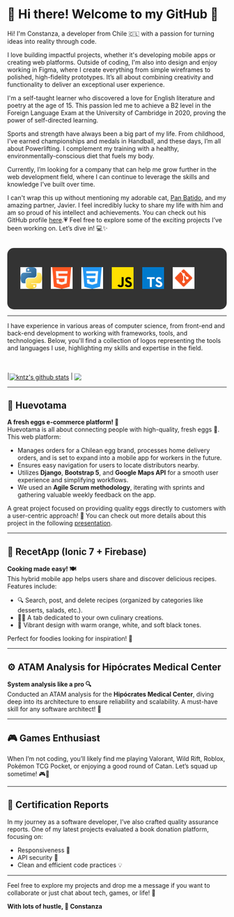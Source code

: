 # 🌸 Hi there! Welcome to my GitHub 🌸  

Hi! I'm Constanza, a developer from Chile 🇨🇱 with a passion for turning ideas into reality through code.

I love building impactful projects, whether it's developing mobile apps or creating web platforms. Outside of coding, I'm also into design and enjoy working in Figma, where I create everything from simple wireframes to polished, high-fidelity prototypes. It’s all about combining creativity and functionality to deliver an exceptional user experience. 

I'm a self-taught learner who discovered a love for English literature and poetry at the age of 15. This passion led me to achieve a B2 level in the Foreign Language Exam at the University of Cambridge in 2020, proving the power of self-directed learning.

Sports and strength have always been a big part of my life. From childhood, I’ve earned championships and medals in Handball, and these days, I’m all about Powerlifting. I complement my training with a healthy, environmentally-conscious diet that fuels my body.

Currently, I’m looking for a company that can help me grow further in the web development field, where I can continue to leverage the skills and knowledge I’ve built over time.

I can't wrap this up without mentioning my adorable cat, [Pan Batido](https://www.youtube.com/watch?v=dQw4w9WgXcQ), and my amazing partner, Javier. I feel incredibly lucky to share my life with him and am so proud of his intellect and achievements. You can check out his GitHub profile 
[here](https://github.com/javicortesc).💗
Feel free to explore some of the exciting projects I’ve been working on. Let’s dive in! 💻✨
<br><br>
<div style="background-color: #333; color: white; padding: 30px; border-radius: 15px; text-aling: center;">
  <p dir="auto" style="display: flex; gap: 20px;">
     <code><a target="_blank" rel="noopener noreferrer" href="https://github.com/analiarojas2900/imagenes/blob/main/python.png"><img height="50" src="https://github.com/analiarojas2900/imagenes/blob/main/python.png" alt="python" style="max-width: 100%; background-color:whithe;"></a></code>
    <code><a target="_blank" rel="noopener noreferrer" href="https://github.com/analiarojas2900/imagenes/blob/main/html-5.png"><img height="50"  src="https://github.com/analiarojas2900/imagenes/blob/main/html-5.png" alt="HTML" style="max-width: 100%;"></a></code>
     <code><a target="_blank" rel="noopener noreferrer" href="https://github.com/analiarojas2900/imagenes/blob/main/css-3.png"><img height="50" src="https://github.com/analiarojas2900/imagenes/blob/main/css-3.png" alt="CSS" style="max-width: 100%;"></a></code>
     <code><a target="_blank" rel="noopener noreferrer" href="https://github.com/analiarojas2900/imagenes/blob/main/js.png"><img height="50" src="https://github.com/analiarojas2900/imagenes/blob/main/js.png" alt="JS" style="max-width: 100%;"></a></code>
      <code><a target="_blank" rel="noopener noreferrer" href="https://raw.githubusercontent.com/github/explore/master/topics/typescript/typescript.png"><img height="50" src="https://raw.githubusercontent.com/github/explore/master/topics/typescript/typescript.png" alt="typescript" style="max-width: 100%;"></a></code>
     <code><a target="_blank" rel="noopener noreferrer" href="https://github.com/analiarojas2900/imagenes/blob/main/icons8-git-48.png"><img height="50" src="https://github.com/analiarojas2900/imagenes/blob/main/icons8-git-48.png" alt="git" style="max-width: 100%;"></a></code>  

    
  </p> 
</div>

---
I have experience in various areas of computer science, from front-end and back-end development to working with frameworks, tools, and technologies.
Below, you'll find a collection of logos representing the tools and languages I use, highlighting my skills and expertise in the field.    
<br><br>

 |<a href="https://github.com/rashidul738/github-readme-stats"><img align="center" src="https://github-readme-stats.vercel.app/api?username=maricons&show_icons=true&count_private=true&theme=react&hide_border=true&bg_color=0D1117" alt="kntz's github stats" /></a> | <a href="https://github.com/rashidul738/github-readme-stats"><img align="center" src="https://github-readme-stats.vercel.app/api/top-langs/?username=maricons&langs_count=8&count_private=true&layout=compact&theme=react&hide_border=true&bg_color=0D1117" /></a>

---

## 🥚 Huevotama  
**A fresh eggs e-commerce platform! 🥚**  
Huevotama is all about connecting people with high-quality, fresh eggs 🐓. This web platform:  
- Manages orders for a Chilean egg brand, processes home delivery orders, and is set to expand into a mobile app for workers in the future.  
- Ensures easy navigation for users to locate distributors nearby.  
- Utilizes **Django**, **Bootstrap 5**, and **Google Maps API** for a smooth user experience and simplifying workflows.  
- We used an **Agile Scrum methodology**, iterating with sprints and gathering valuable weekly feedback on the app.  

A great project focused on providing quality eggs directly to customers with a user-centric approach! 🚀
You can check out more details about this project in the following [presentation](https://www.canva.com/design/DAGYRqk2yCg/Yhkr7NIUZP_xK0iulD-5DA/edit?utm_content=DAGYRqk2yCg&utm_campaign=designshare&utm_medium=link2&utm_source=sharebutton). 


---

## 🍳 RecetApp (Ionic 7 + Firebase)  
**Cooking made easy! 🍽️**  
This hybrid mobile app helps users share and discover delicious recipes. Features include:  
- 🔍 Search, post, and delete recipes (organized by categories like desserts, salads, etc.).  
- 👩‍🍳 A tab dedicated to your own culinary creations.  
- 🌈 Vibrant design with warm orange, white, and soft black tones.  

Perfect for foodies looking for inspiration! 🌟  

---

## ⚙️ ATAM Analysis for Hipócrates Medical Center  
**System analysis like a pro 🔍**  
Conducted an ATAM analysis for the **Hipócrates Medical Center**, diving deep into its architecture to ensure reliability and scalability. A must-have skill for any software architect! 💼  

---

## 🎮 Games Enthusiast
When I’m not coding, you’ll likely find me playing Valorant, Wild Rift, Roblox, Pokémon TCG Pocket, or enjoying a good round of Catan. Let’s squad up sometime! 🎮🖤  

---

## 💼 Certification Reports  
In my journey as a software developer, I’ve also crafted quality assurance reports. One of my latest projects evaluated a book donation platform, focusing on:  
- Responsiveness 📱  
- API security 🔐  
- Clean and efficient code practices 💡  

---

Feel free to explore my projects and drop me a message if you want to collaborate or just chat about tech, games, or life! 🌟  

**With lots of hustle, 💖 Constanza**  
